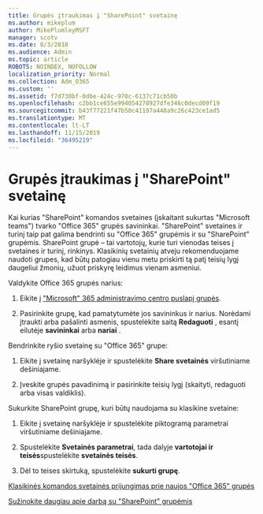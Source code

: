 ```yaml
---
title: Grupės įtraukimas į "SharePoint" svetainę
ms.author: mikeplum
author: MikePlumleyMSFT
manager: scotv
ms.date: 8/3/2018
ms.audience: Admin
ms.topic: article
ROBOTS: NOINDEX, NOFOLLOW
localization_priority: Normal
ms.collection: Adm_O365
ms.custom: ''
ms.assetid: f7d730bf-0d6e-424c-970c-6137c71cb50b
ms.openlocfilehash: c2bb1ce655e994054278927dfe346c0decd09f19
ms.sourcegitcommit: b43f77221f47b50c41197a448a9c26c423ce1ad5
ms.translationtype: MT
ms.contentlocale: lt-LT
ms.lasthandoff: 11/15/2019
ms.locfileid: "36495219"
---
```

# <a name="add-a-group-to-a-sharepoint-site"></a>Grupės įtraukimas į "SharePoint" svetainę

Kai kurias "SharePoint" komandos svetaines (įskaitant sukurtas "Microsoft teams") tvarko "Office 365" grupės savininkai. "SharePoint" svetaines ir turinį taip pat galima bendrinti su "Office 365" grupėmis ir su "SharePoint" grupėmis. SharePoint grupė – tai vartotojų, kurie turi vienodas teises į svetaines ir turinį, rinkinys. Klasikinių svetainių atveju rekomenduojame naudoti grupes, kad būtų patogiau vienu metu priskirti tą patį teisių lygį daugeliui žmonių, užuot priskyrę leidimus vienam asmeniui.
  
Valdykite Office 365 grupės narius:
  
1. Eikite į ["Microsoft" 365 administravimo centro puslapį grupės](https://portal.office.com/adminportal/home#/groups).
    
2. Pasirinkite grupę, kad pamatytumėte jos savininkus ir narius. Norėdami įtraukti arba pašalinti asmenis, spustelėkite saitą **Redaguoti** , esantį eilutėje **savininkai** arba **nariai** . 
    
Bendrinkite ryšio svetainę su "Office 365" grupe:
  
1. Eikite į svetainę naršyklėje ir spustelėkite **Share svetainės** viršutiniame dešiniajame. 
    
2. Įveskite grupės pavadinimą ir pasirinkite teisių lygį (skaityti, redaguoti arba visas valdiklis).
    
Sukurkite SharePoint grupę, kuri būtų naudojama su klasikine svetaine:
  
1. Eikite į svetainę naršyklėje ir spustelėkite piktogramą parametrai viršutiniame dešiniajame.
    
2. Spustelėkite **Svetainės parametrai**, tada dalyje **vartotojai ir teisės**spustelėkite **svetainės teisės**.
    
3. Dėl to teises skirtuką, spustelėkite **sukurti grupę**.
    
[Klasikinės komandos svetainės prijungimas prie naujos "Office 365" grupės](https://go.microsoft.com/fwlink/?linkid=2008654)
  
[Sužinokite daugiau apie darbą su "SharePoint" grupėmis](https://go.microsoft.com/fwlink/?linkid=874658)
  

